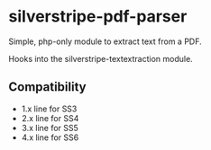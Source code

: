 # silverstripe-pdf-parser

Simple, php-only module to extract text from a PDF.

Hooks into the silverstripe-textextraction module.

## Compatibility

- 1.x line for SS3
- 2.x line for SS4
- 3.x line for SS5
- 4.x line for SS6
